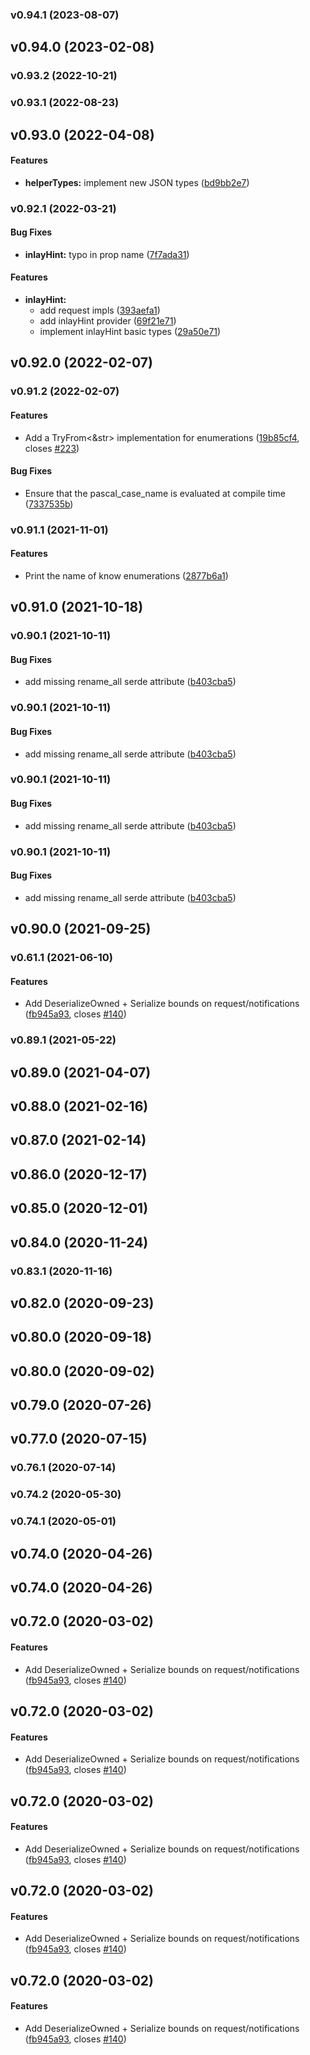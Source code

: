 <a name="v0.94.1"></a>
### v0.94.1 (2023-08-07)




<a name="v0.94.0"></a>
## v0.94.0 (2023-02-08)




<a name="v0.93.2"></a>
### v0.93.2 (2022-10-21)




<a name="v0.93.1"></a>
### v0.93.1 (2022-08-23)




<a name="v0.93.0"></a>
## v0.93.0 (2022-04-08)


#### Features

* **helperTypes:**  implement new JSON types ([bd9bb2e7](https://github.com/gluon-lang/lsp-types/commit/bd9bb2e74171b0194be51085c822c3ccbbb68b7b))



<a name="v0.92.1"></a>
### v0.92.1 (2022-03-21)


#### Bug Fixes

* **inlayHint:**  typo in prop name ([7f7ada31](https://github.com/gluon-lang/lsp-types/commit/7f7ada310fa045ef628dc36f97b8564408fcec6a))

#### Features

* **inlayHint:**
  *  add request impls ([393aefa1](https://github.com/gluon-lang/lsp-types/commit/393aefa18b3c900c3f1ac8f6337b7098bdc4365a))
  *  add inlayHint provider ([69f21e71](https://github.com/gluon-lang/lsp-types/commit/69f21e714df305643aa727cbf745b439bbd8c112))
  *  implement inlayHint basic types ([29a50e71](https://github.com/gluon-lang/lsp-types/commit/29a50e71461f72d2fa2aea90fa03f61adf062074))



<a name="v0.92.0"></a>
## v0.92.0 (2022-02-07)




<a name="v0.91.2"></a>
### v0.91.2 (2022-02-07)


#### Features

*   Add a TryFrom<&str> implementation for enumerations ([19b85cf4](https://github.com/gluon-lang/lsp-types/commit/19b85cf4a7b5396a89d364e271c3867eb6c840e4), closes [#223](https://github.com/gluon-lang/lsp-types/issues/223))

#### Bug Fixes

*   Ensure that the pascal_case_name is evaluated at compile time ([7337535b](https://github.com/gluon-lang/lsp-types/commit/7337535b79000912f859319455cd371af77d1899))



<a name="v0.91.1"></a>
### v0.91.1 (2021-11-01)


#### Features

*   Print the name of know enumerations ([2877b6a1](https://github.com/gluon-lang/lsp-types/commit/2877b6a131ef5c28310b972126f6d1b23cd97788))



<a name="v0.91.0"></a>
## v0.91.0 (2021-10-18)




<a name="v0.90.1"></a>
### v0.90.1 (2021-10-11)


#### Bug Fixes

*   add missing rename_all serde attribute ([b403cba5](https://github.com/gluon-lang/lsp-types/commit/b403cba5fb568f7f1bda3ea2929822269797f7f3))



<a name="v0.90.1"></a>
### v0.90.1 (2021-10-11)


#### Bug Fixes

*   add missing rename_all serde attribute ([b403cba5](https://github.com/gluon-lang/lsp-types/commit/b403cba5fb568f7f1bda3ea2929822269797f7f3))



<a name="v0.90.1"></a>
### v0.90.1 (2021-10-11)


#### Bug Fixes

*   add missing rename_all serde attribute ([b403cba5](https://github.com/gluon-lang/lsp-types/commit/b403cba5fb568f7f1bda3ea2929822269797f7f3))



<a name="v0.90.1"></a>
### v0.90.1 (2021-10-11)


#### Bug Fixes

*   add missing rename_all serde attribute ([b403cba5](https://github.com/gluon-lang/lsp-types/commit/b403cba5fb568f7f1bda3ea2929822269797f7f3))



<a name="v0.90.0"></a>
## v0.90.0 (2021-09-25)




<a name="v0.61.1"></a>
### v0.61.1 (2021-06-10)


#### Features

*   Add DeserializeOwned + Serialize bounds on request/notifications ([fb945a93](https://github.com/gluon-lang/lsp-types/commit/fb945a9347b353dd9bc5aab99a86731bebd94c15), closes [#140](https://github.com/gluon-lang/lsp-types/issues/140))



<a name="v0.89.1"></a>
### v0.89.1 (2021-05-22)




<a name="v0.89.0"></a>
## v0.89.0 (2021-04-07)




<a name="v0.88.0"></a>
## v0.88.0 (2021-02-16)




<a name="v0.87.0"></a>
## v0.87.0 (2021-02-14)




<a name="v0.86.0"></a>
## v0.86.0 (2020-12-17)




<a name="v0.85.0"></a>
## v0.85.0 (2020-12-01)




<a name="v0.84.0"></a>
## v0.84.0 (2020-11-24)




<a name="v0.83.1"></a>
### v0.83.1 (2020-11-16)




<a name="v0.82.0"></a>
## v0.82.0 (2020-09-23)




<a name="v0.80.0"></a>
## v0.80.0 (2020-09-18)




<a name="v0.80.0"></a>
## v0.80.0 (2020-09-02)




<a name="v0.79.0"></a>
## v0.79.0 (2020-07-26)




<a name="v0.77.0"></a>
## v0.77.0 (2020-07-15)




<a name="v0.76.1"></a>
### v0.76.1 (2020-07-14)




<a name="v0.74.2"></a>
### v0.74.2 (2020-05-30)




<a name="v0.74.1"></a>
### v0.74.1 (2020-05-01)




<a name="v0.74.0"></a>
## v0.74.0 (2020-04-26)




<a name="v0.74.0"></a>
## v0.74.0 (2020-04-26)




<a name="v0.72.0"></a>
## v0.72.0 (2020-03-02)


#### Features

*   Add DeserializeOwned + Serialize bounds on request/notifications ([fb945a93](https://github.com/gluon-lang/lsp-types/commit/fb945a9347b353dd9bc5aab99a86731bebd94c15), closes [#140](https://github.com/gluon-lang/lsp-types/issues/140))



<a name="v0.72.0"></a>
## v0.72.0 (2020-03-02)


#### Features

*   Add DeserializeOwned + Serialize bounds on request/notifications ([fb945a93](https://github.com/gluon-lang/lsp-types/commit/fb945a9347b353dd9bc5aab99a86731bebd94c15), closes [#140](https://github.com/gluon-lang/lsp-types/issues/140))



<a name="v0.72.0"></a>
## v0.72.0 (2020-03-02)


#### Features

*   Add DeserializeOwned + Serialize bounds on request/notifications ([fb945a93](https://github.com/gluon-lang/lsp-types/commit/fb945a9347b353dd9bc5aab99a86731bebd94c15), closes [#140](https://github.com/gluon-lang/lsp-types/issues/140))



<a name="v0.72.0"></a>
## v0.72.0 (2020-03-02)


#### Features

*   Add DeserializeOwned + Serialize bounds on request/notifications ([fb945a93](https://github.com/gluon-lang/lsp-types/commit/fb945a9347b353dd9bc5aab99a86731bebd94c15), closes [#140](https://github.com/gluon-lang/lsp-types/issues/140))



<a name="v0.72.0"></a>
## v0.72.0 (2020-03-02)


#### Features

*   Add DeserializeOwned + Serialize bounds on request/notifications ([fb945a93](https://github.com/gluon-lang/lsp-types/commit/fb945a9347b353dd9bc5aab99a86731bebd94c15), closes [#140](https://github.com/gluon-lang/lsp-types/issues/140))




